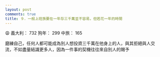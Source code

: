 ```yaml
---
layout: post
comments: true
title: ９．一般上班族要在一年存三千萬並不容易，但若花一年的時間
---
```


:weary: 義大利： 732 狗年： 299 中旅： 165


磨練自己，任何人都可能成為別人想投資三千萬在他身上的人，與其拒絕與人交流，不如盡量結識更多人，因為一件事的契機往往來自別人的賜予
